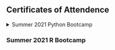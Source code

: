 ## Certificates of Attendence

<details close>
<summary> Summer 2021 Python Bootcamp </summary>
  
  [Brandon William] <img src="../images/training/2021_summer_python/bew3.JPG" style="width:600px">
  
  [Brandon William] (https://www.palmetto.clemson.edu/palmetto/images/about/palmetto_front_view.png)
  
</details>


### Summer 2021 R Bootcamp
